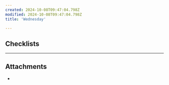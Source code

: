 ```yaml
---
created: 2024-10-08T09:47:04.798Z
modified: 2024-10-08T09:47:04.798Z
title: 'Wednesday'

---
```


## Checklists

---

## Attachments

* 